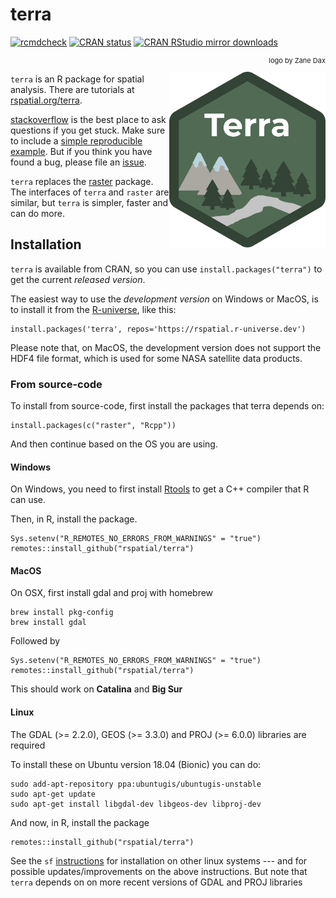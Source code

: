 # terra

[![rcmdcheck](https://github.com/rspatial/terra/actions/workflows/rcmdcheck.yml/badge.svg)](https://github.com/rspatial/terra/actions/workflows/rcmdcheck.yml)
[![CRAN
status](https://www.r-pkg.org/badges/version/terra)](https://cran.r-project.org/package=terra)
[![CRAN RStudio mirror downloads](http://cranlogs.r-pkg.org/badges/terra)](http://www.r-pkg.org/pkg/terra)

<p align="right"; style="font-size:11px">logo by Zane Dax</p>

<img align="right" width="250" src="man/figures/logo.png">

`terra` is an R package for spatial analysis. There are tutorials at [rspatial.org/terra](https://rspatial.org/terra/index.html). 

[stackoverflow](https://stackoverflow.com/questions/tagged/terra) is the best place to ask questions if you get stuck. Make sure to include a [simple reproducible example](https://stackoverflow.com/questions/5963269/how-to-make-a-great-r-reproducible-example). But if you think you have found a bug, please file an [issue](https://github.com/rspatial/terra/issues).

`terra` replaces the [raster](https://github.com/rspatial/raster) package. The interfaces of `terra` and `raster` are similar, but `terra` is simpler, faster and can do more. 


## Installation

`terra` is available from CRAN, so you can use `install.packages("terra")` to get the current *released version*.

The easiest way to use the *development version* on Windows or MacOS, is to install it from the [R-universe](https://r-universe.dev/organizations/), like this:


```
install.packages('terra', repos='https://rspatial.r-universe.dev')
```

Please note that, on MacOS, the development version does not support the HDF4 file format, which is used for some NASA satellite data products.

### From source-code

To install from source-code, first install the packages that terra depends on: 

```
install.packages(c("raster", "Rcpp"))
```

And then continue based on the OS you are using. 

#### Windows

On Windows, you need to first install [Rtools](https://cran.r-project.org/bin/windows/Rtools/) to get a C++ compiler that R can use. 

Then, in R, install the package.

```
Sys.setenv("R_REMOTES_NO_ERRORS_FROM_WARNINGS" = "true")
remotes::install_github("rspatial/terra")
```

#### MacOS

On OSX, first install gdal and proj with homebrew

```
brew install pkg-config
brew install gdal
```
Followed by

```
Sys.setenv("R_REMOTES_NO_ERRORS_FROM_WARNINGS" = "true")
remotes::install_github("rspatial/terra")
```

This should work on **Catalina** and **Big Sur**


#### Linux

The GDAL (>= 2.2.0), GEOS (>= 3.3.0) and PROJ (>= 6.0.0) libraries are required 


To install these on Ubuntu version 18.04 (Bionic) you can do:
```
sudo add-apt-repository ppa:ubuntugis/ubuntugis-unstable
sudo apt-get update
sudo apt-get install libgdal-dev libgeos-dev libproj-dev 
```

And now, in R, install the package
```
remotes::install_github("rspatial/terra")
```

See the `sf` [instructions](https://github.com/r-spatial/sf) for installation on other linux systems --- and for possible updates/improvements on the above instructions. But note that `terra` depends on on more recent versions of GDAL and PROJ libraries 

